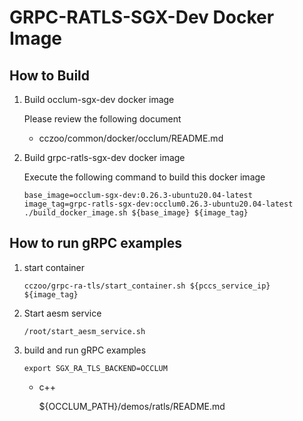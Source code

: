 # GRPC-RATLS-SGX-Dev Docker Image

## How to Build

1. Build occlum-sgx-dev docker image

    Please review the following document

    - cczoo/common/docker/occlum/README.md

2. Build grpc-ratls-sgx-dev docker image

    Execute the following command to build this docker image

    ```
    base_image=occlum-sgx-dev:0.26.3-ubuntu20.04-latest
    image_tag=grpc-ratls-sgx-dev:occlum0.26.3-ubuntu20.04-latest
    ./build_docker_image.sh ${base_image} ${image_tag}
    ```

## How to run gRPC examples

1. start container

    ```
    cczoo/grpc-ra-tls/start_container.sh ${pccs_service_ip} ${image_tag}
    ```

2. Start aesm service

    ```
    /root/start_aesm_service.sh
    ```

3. build and run gRPC examples

    ```
    export SGX_RA_TLS_BACKEND=OCCLUM
    ```

    - c++

        ${OCCLUM_PATH}/demos/ratls/README.md
